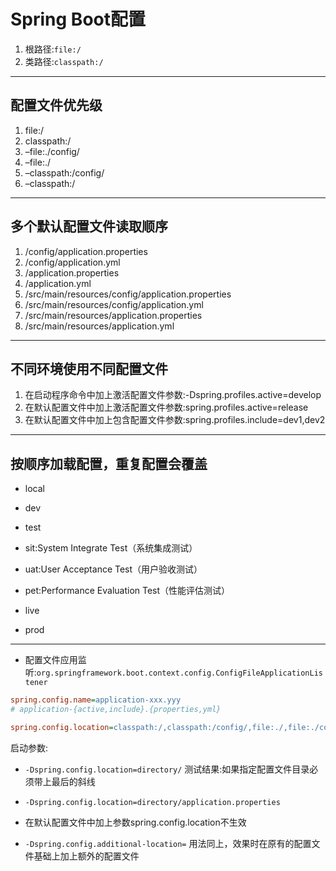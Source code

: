 # Spring Boot配置


1. 根路径:`file:/`
2. 类路径:`classpath:/`

---

## 配置文件优先级

1. file:/
2. classpath:/
3. –file:./config/
4. –file:./
5. –classpath:/config/
6. –classpath:/


---

## 多个默认配置文件读取顺序

1. /config/application.properties
2. /config/application.yml
3. /application.properties
4. /application.yml
5. /src/main/resources/config/application.properties
6. /src/main/resources/config/application.yml
7. /src/main/resources/application.properties
8. /src/main/resources/application.yml

---


## 不同环境使用不同配置文件

1. 在启动程序命令中加上激活配置文件参数:-Dspring.profiles.active=develop
2. 在默认配置文件中加上激活配置文件参数:spring.profiles.active=release
3. 在默认配置文件中加上包含配置文件参数:spring.profiles.include=dev1,dev2


---

## 按顺序加载配置，重复配置会覆盖
- local
- dev
- test

- sit:System Integrate Test（系统集成测试）
- uat:User Acceptance Test（用户验收测试）
- pet:Performance Evaluation Test（性能评估测试）

- live
- prod

---
- 配置文件应用监听:`org.springframework.boot.context.config.ConfigFileApplicationListener`
```ini
spring.config.name=application-xxx.yyy
# application-{active,include}.{properties,yml}

spring.config.location=classpath:/,classpath:/config/,file:./,file:./config/

```

启动参数:
- `-Dspring.config.location=directory/`
测试结果:如果指定配置文件目录必须带上最后的斜线
- `-Dspring.config.location=directory/application.properties`

- 在默认配置文件中加上参数spring.config.location不生效


- `-Dspring.config.additional-location=`
用法同上，效果时在原有的配置文件基础上加上额外的配置文件

